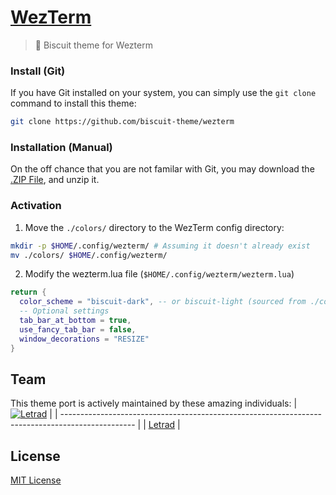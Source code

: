 # [WezTerm](https://wezfurlong.org/wezterm/)
> 🍪 Biscuit theme for Wezterm

### Install (Git)
If you have Git installed on your system, you can simply use the `git clone` command to install this theme:
```bash
git clone https://github.com/biscuit-theme/wezterm
``` 

### Installation (Manual)
On the off chance that you are not familar with Git, you may download the [.ZIP File](https://github.com/biscuit-theme/wezterm/archive/master.zip), and unzip it.

### Activation
1. Move the `./colors/` directory to the WezTerm config directory:
  ```bash
  mkdir -p $HOME/.config/wezterm/ # Assuming it doesn't already exist
  mv ./colors/ $HOME/.config/wezterm/
  ```
2. Modify the wezterm.lua file (`$HOME/.config/wezterm/wezterm.lua`)
  ```lua
  return {
    color_scheme = "biscuit-dark", -- or biscuit-light (sourced from ./colors/)
    -- Optional settings
    tab_bar_at_bottom = true,
    use_fancy_tab_bar = false,
    window_decorations = "RESIZE"
  }
  ```
## Team
This theme port is actively maintained by these amazing individuals:
| [![Letrad](https://avatars.githubusercontent.com/u/134692905?s=70)](https://github.com/letrad) |
| ------------------------------------------------------------------------------------------------ |
| [Letrad](https://github.com/letrad)                                                            |


## License

[MIT License](./LICENSE)

